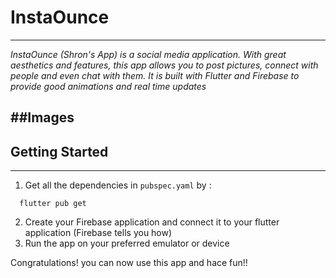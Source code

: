 # InstaOunce
---
_InstaOunce (Shron's App) is a social media application. With great aesthetics and features, this app allows you to post pictures, connect with people and even chat with them. It is built with *Flutter* and *Firebase* to provide good animations and real time updates_

##Images
---

## Getting Started
---
1. Get all the dependencies in `pubspec.yaml` by :
```
  flutter pub get
```
2. Create your Firebase application and connect it to your flutter application (Firebase tells you how)
3. Run the app on your preferred emulator or device

Congratulations! you can now use this app and hace fun!!

[^first]: Disclaimer: this app was created for personal use and is a non-profit app. The name chosen (InstaOunce) is for comedic purposes.
